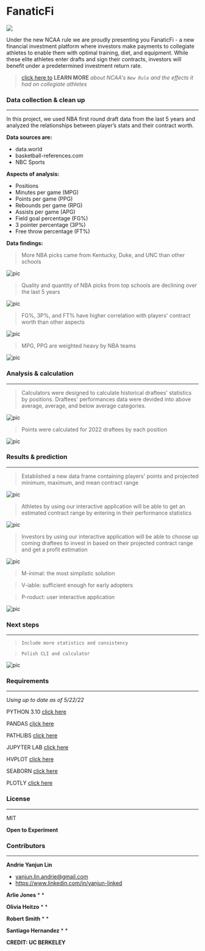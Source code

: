 # FanaticFi  

 ![](images/header.png)

Under the new NCAA rule we are proudly presenting you FanaticFi - a new financial investment platform where investors make payments to collegiate athletes to enable them with optimal training, diet, and equipment. While these elite athletes enter drafts and sign their contracts, investors will benefit under a predetermined investment return rate.

>[click here  to](https://www.boston.com/sports/college-sports/2021/07/01/ncaa-paying-athletes-rules)  **LEARN MORE** *about NCAA's  ` New Rule ` and the effects it had on collegiate athletes*

### Data collection & clean up
---
In this project, we used NBA first round draft data from the last 5 years and analyzed the relationships between player’s stats and their contract worth. 

**Data sources are:**

* data.world
* basketball-references.com
* NBC Sports

**Aspects of analysis:**

* Positions
* Minutes per game (MPG)
* Points per game (PPG)
* Rebounds per game (RPG)
* Assists per game (APG)
* Field goal percentage (FG%)
* 3 pointer percentage (3P%)
* Free throw percentage (FT%)

**Data findings:**

>More NBA picks came from Kentucky, Duke, and UNC than other schools

![pic](images/school.png)

>Quality and quantity of NBA picks from top schools are declining over the last 5 years

![pic](images/picks.png)

>FG%, 3P%, and FT% have higher correlation with players' contract worth than other aspects

![pic](images/correlation.png)

>MPG, PPG are weighted heavy by NBA teams

![pic](images/radar.png)

### Analysis & calculation
---
>Calculators were designed to calculate historical draftees' statistics by positions. Draftees' performances data were devided into above average, average, and below average categories.

![pic](images/calc.png)

>Points were calculated for 2022 draftees by each position

![pic](images/points.png)

### Results & prediction
---
>Established a new data frame containing players' points and projected minimum, maximum, and mean contract range

![pic](images/results.png)

>Athletes by using our interactive application will be able to get an estimated contract range by entering in their performance statistics

![pic](images/player.png)

>Investors by using our interactive application will be able to choose up coming draftees to invest in based on their projected contract range and get a profit estimation

![pic](images/investor.png)

>M-inimal: the most simplistic solution

>V-iable: sufficient enough for early adopters

>P-roduct: user interactive application

![pic](images/product.png)

### Next steps
---
>`Include more statistics and consistency`

>`Polish CLI and calculator`

![pic](images/next.png)

 
### Requirements
---
 *Using up to date as of 5/22/22*
 
 PYTHON 3.10 [click here](https://www.python.org/downloads/)

PANDAS [click here](https://pandas.pydata.org/pandas-docs/stable/getting_started/install.html)

PATHLIBS [click here](https://pypi.org/project/pathlib/)

JUPYTER LAB [click here](https://jupyterlab.readthedocs.io/en/stable/getting_started/installation.html)

HVPLOT [click here](https://hvplot.holoviz.org/developer_guide/index.html)

SEABORN [click here](https://seaborn.pydata.org/installing.html)

PLOTLY [click here](https://plotly.com/python/getting-started/)
 

### License
---

MIT

**Open to Experiment**

### Contributors
---
**Andrie Yanjun Lin**
* yanjun.lin.andrie@gmail.com
* https://www.linkedin.com/in/yanjun-linked

**Arlie Jones**
*
*

**Olivia Heitzo**
* 
* 

**Robert Smith**
*
*

**Santiago Hernandez**
*
*


**CREDIT: UC BERKELEY**